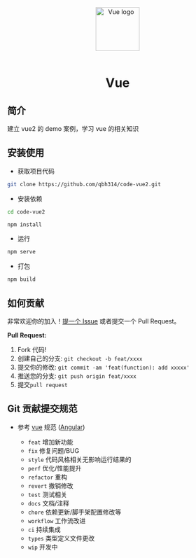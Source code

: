 <div align="center"> <a href="https://github.com/qbh314/code-vue2.git"> <img width="100" src="https://vuejs.org/images/logo.png" alt="Vue logo"> </a> <br> <br>
<h1>Vue</h1>
</div>

## 简介

建立 vue2 的 demo 案例，学习 vue 的相关知识

## 安装使用

- 获取项目代码

```bash
git clone https://github.com/qbh314/code-vue2.git
```

- 安装依赖

```bash
cd code-vue2

npm install

```

- 运行

```bash
npm serve
```

- 打包

```bash
npm build
```

## 如何贡献

非常欢迎你的加入！[提一个 Issue](https://github.com/anncwb/vue-vben-admin/issues/new/choose) 或者提交一个 Pull Request。

**Pull Request:**

1. Fork 代码!
2. 创建自己的分支: `git checkout -b feat/xxxx`
3. 提交你的修改: `git commit -am 'feat(function): add xxxxx'`
4. 推送您的分支: `git push origin feat/xxxx`
5. 提交`pull request`

## Git 贡献提交规范

- 参考 [vue](https://github.com/vuejs/vue/blob/dev/.github/COMMIT_CONVENTION.md) 规范 ([Angular](https://github.com/conventional-changelog/conventional-changelog/tree/master/packages/conventional-changelog-angular))

  - `feat` 增加新功能
  - `fix` 修复问题/BUG
  - `style` 代码风格相关无影响运行结果的
  - `perf` 优化/性能提升
  - `refactor` 重构
  - `revert` 撤销修改
  - `test` 测试相关
  - `docs` 文档/注释
  - `chore` 依赖更新/脚手架配置修改等
  - `workflow` 工作流改进
  - `ci` 持续集成
  - `types` 类型定义文件更改
  - `wip` 开发中

